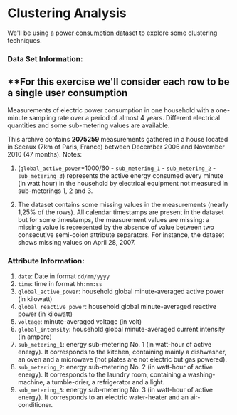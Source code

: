 # Clustering Analysis

We'll be using a [power consumption dataset](https://archive.ics.uci.edu/ml/datasets/Individual+household+electric+power+consumption) to explore some clustering techniques.

### Data Set Information:

## **For this exercise we'll consider each row to be a single user consumption ##

Measurements of electric power consumption in one household with a one-minute sampling rate over a period of almost 4 years. Different electrical quantities and some sub-metering values are available.

This archive contains **2075259** measurements gathered in a house located in Sceaux (7km of Paris, France) between December 2006 and November 2010 (47 months).
Notes:

1. (`global_active_power`*1000/60 - `sub_metering_1` - `sub_metering_2` - `sub_metering_3`) represents the active energy consumed every minute (in watt hour) in the household by electrical equipment not measured in sub-meterings 1, 2 and 3.

2. The dataset contains some missing values in the measurements (nearly 1,25% of the rows). All calendar timestamps are present in the dataset but for some timestamps, the measurement values are missing: a missing value is represented by the absence of value between two consecutive semi-colon attribute separators. For instance, the dataset shows missing values on April 28, 2007.



### Attribute Information:

1. `date`: Date in format `dd/mm/yyyy`
2. `time`: time in format `hh:mm:ss`
3. `global_active_power`: household global minute-averaged active power (in kilowatt)
4. `global_reactive_power`: household global minute-averaged reactive power (in kilowatt)
5. `voltage`: minute-averaged voltage (in volt)
6. `global_intensity`: household global minute-averaged current intensity (in ampere)
7. `sub_metering_1`: energy sub-metering No. 1 (in watt-hour of active energy). It corresponds to the kitchen, containing mainly a dishwasher, an oven and a microwave (hot plates are not electric but gas powered).
8. `sub_metering_2`: energy sub-metering No. 2 (in watt-hour of active energy). It corresponds to the laundry room, containing a washing-machine, a tumble-drier, a refrigerator and a light.
9. `sub_metering_3`: energy sub-metering No. 3 (in watt-hour of active energy). It corresponds to an electric water-heater and an air-conditioner.
